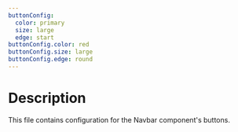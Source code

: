 ```yaml
---
buttonConfig:
  color: primary
  size: large
  edge: start
buttonConfig.color: red
buttonConfig.size: large
buttonConfig.edge: round
---
```


# Description
This file contains configuration for the Navbar component's buttons.
